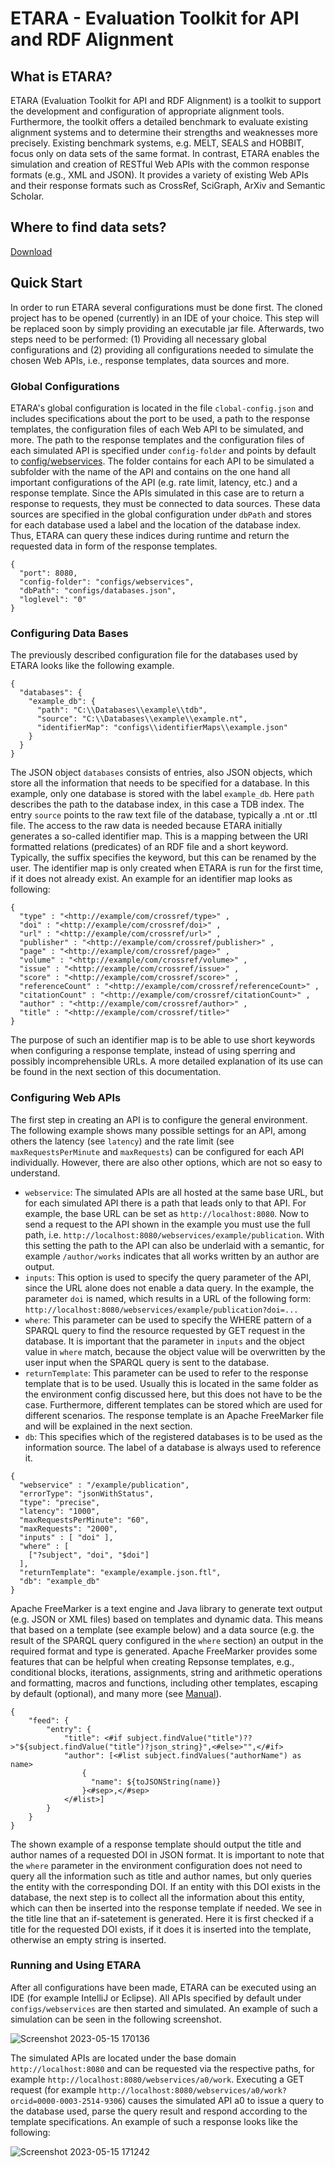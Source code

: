 # ETARA - Evaluation Toolkit for API and RDF Alignment

## What is ETARA?
ETARA (Evaluation Toolkit for API and RDF Alignment) is a toolkit to support the development and configuration of appropriate alignment tools. Furthermore, the toolkit offers a detailed benchmark to evaluate existing alignment systems and to determine their strengths and weaknesses more precisely. Existing benchmark systems, e.g. MELT, SEALS and HOBBIT, focus only on data sets of the same format. In contrast, ETARA enables the simulation and creation of RESTful Web APIs with the common response formats (e.g., XML and JSON). It provides a variety of existing Web APIs and their response formats such as CrossRef, SciGraph, ArXiv and Semantic Scholar.

## Where to find data sets?
[Download](https://www.dropbox.com/scl/fo/1t7gmh8bzbyieanacdl5a/h?dl=0&rlkey=66rejlyibvjxrb2z3hwsrji4v "Link to datasets")

## Quick Start
In order to run ETARA several configurations must be done first. The cloned project has to be opened (currently) in an IDE of your choice. This step will be replaced soon by simply providing an executable jar file. Afterwards, two steps need to be performed: (1) Providing all necessary global configurations and (2) providing all configurations needed to simulate the chosen Web APIs, i.e., response templates, data sources and more.

### Global Configurations
ETARA's global configuration is located in the file `clobal-config.json` and includes specifications about the port to be used, a path to the response templates, the configuration files of each Web API to be simulated, and more. The path to the response templates and the configuration files of each simulated API is specified under `config-folder` and points by default to [config/webservices](https://github.com/anonresearcher123/ETARA/tree/master/configs/webservices "Link to the API Configuration Folder"). The folder contains for each API to be simulated a subfolder with the name of the API and contains on the one hand all important configurations of the API (e.g. rate limit, latency, etc.) and a response template. Since the APIs simulated in this case are to return a response to requests, they must be connected to data sources. These data sources are specified in the global configuration under `dbPath` and stores for each database used a label and the location of the database index. Thus, ETARA can query these indices during runtime and return the requested data in form of the response templates.

```
{
  "port": 8080,
  "config-folder": "configs/webservices",
  "dbPath": "configs/databases.json",
  "loglevel": "0"
}
```

### Configuring Data Bases
The previously described configuration file for the databases used by ETARA looks like the following example.

```
{
  "databases": {
    "example_db": {
      "path": "C:\\Databases\\example\\tdb",
      "source": "C:\\Databases\\example\\example.nt",
      "identifierMap": "configs\\identifierMaps\\example.json"
    }
  }
}
```

The JSON object `databases` consists of entries, also JSON objects, which store all the information that needs to be specified for a database. In this example, only one database is stored with the label `example_db`. Here `path` describes the path to the database index, in this case a TDB index. The entry `source` points to the raw text file of the database, typically a .nt or .ttl file. The access to the raw data is needed because ETARA initially generates a so-called identifier map. This is a mapping between the URI formatted relations (predicates) of an RDF file and a short keyword. Typically, the suffix specifies the keyword, but this can be renamed by the user. The identifier map is only created when ETARA is run for the first time, if it does not already exist.  An example for an identifier map looks as following:

```
{ 
  "type" : "<http://example/com/crossref/type>" ,
  "doi" : "<http://example/com/crossref/doi>" ,
  "url" : "<http://example/com/crossref/url>" ,
  "publisher" : "<http://example/com/crossref/publisher>" ,
  "page" : "<http://example/com/crossref/page>" ,
  "volume" : "<http://example/com/crossref/volume>" ,
  "issue" : "<http://example/com/crossref/issue>" ,
  "score" : "<http://example/com/crossref/score>" ,
  "referenceCount" : "<http://example/com/crossref/referenceCount>" ,
  "citationCount" : "<http://example/com/crossref/citationCount>" ,
  "author" : "<http://example/com/crossref/author>" ,
  "title" : "<http://example/com/crossref/title>"
}
```

The purpose of such an identifier map is to be able to use short keywords when configuring a response template, instead of using sperring and possibly incomprehensible URLs. A more detailed explanation of its use can be found in the next section of this documentation.

### Configuring Web APIs
The first step in creating an API is to configure the general environment. The following example shows many possible settings for an API, among others the latency (see `latency`) and the rate limit (see `maxRequestsPerMinute` and `maxRequests`) can be configured for each API individually. However, there are also other options, which are not so easy to understand. 

* `webservice`: The simulated APIs are all hosted at the same base URL, but for each simulated API there is a path that leads only to that API. For example, the base URL can be set as `http://localhost:8080`. Now to send a request to the API shown in the example you must use the full path, i.e. `http://localhost:8080/webservices/example/publication`. With this setting the path to the API can also be underlaid with a semantic, for example `/author/works` indicates that all works written by an author are output.
* `inputs`: This option is used to specify the query parameter of the API, since the URL alone does not enable a data query. In the example, the parameter `doi` is named, which results in a URL of the following form: `http://localhost:8080/webservices/example/publication?doi=...`
* `where`: This parameter can be used to specify the WHERE pattern of a SPARQL query to find the resource requested by GET request in the database. It is important that the parameter in `inputs` and the object value in `where` match, because the object value will be overwritten by the user input when the SPARQL query is sent to the database.
* `returnTemplate`: This parameter can be used to refer to the response template that is to be used. Usually this is located in the same folder as the environment config discussed here, but this does not have to be the case. Furthermore, different templates can be stored which are used for different scenarios. The response template is an Apache FreeMarker file and will be explained in the next section.
* `db`: This specifies which of the registered databases is to be used as the information source. The label of a database is always used to reference it.

```
{
  "webservice" : "/example/publication",
  "errorType": "jsonWithStatus",
  "type": "precise",
  "latency": "1000",
  "maxRequestsPerMinute": "60",
  "maxRequests": "2000",
  "inputs" : [ "doi" ],
  "where" : [
    ["?subject", "doi", "$doi"]
  ],
  "returnTemplate": "example/example.json.ftl",
  "db": "example_db"
}         
```

Apache FreeMarker is a text engine and Java library to generate text output (e.g. JSON or XML files) based on templates and dynamic data. This means that based on a template (see example below) and a data source (e.g. the result of the SPARQL query configured in the `where` section) an output in the required format and type is generated. Apache FreeMarker provides some features that can be helpful when creating Repsonse templates, e.g., conditional blocks, iterations, assignments, string and arithmetic operations and formatting, macros and functions, including other templates, escaping by default (optional), and many more (see [Manual](https://freemarker.apache.org/docs/index.html)).

```
{
    "feed": {
        "entry": {
            "title": <#if subject.findValue("title")??>"${subject.findValue("title")?json_string}",<#else>"",</#if>
            "author": [<#list subject.findValues("authorName") as name>
                {
                  "name": ${toJSONString(name)}
                }<#sep>,</#sep>
            </#list>]
        }
    }
}            
```

The shown example of a response template should output the title and author names of a requested DOI in JSON format. It is important to note that the `where` parameter in the environment configuration does not need to query all the information such as title and author names, but only queries the entity with the corresponding DOI. If an entity with this DOI exists in the database, the next step is to collect all the information about this entity, which can then be inserted into the response template if needed. We see in the title line that an if-satetement is generated. Here it is first checked if a title for the requested DOI exists, if it does it is inserted into the template, otherwise an empty string is inserted.   

### Running and Using ETARA
After all configurations have been made, ETARA can be executed using an IDE (for example IntelliJ or Eclipse). All APIs specified by default under `configs/webservices` are then started and simulated. An example of such a simulation can be seen in the following screenshot.

![Screenshot 2023-05-15 170136](https://github.com/anonresearcher123/ETARA/assets/120786910/f7b29cd7-71c8-48cd-a4a0-d17e7019028f)

The simulated APIs are located under the base domain `http://localhost:8080` and can be requested via the respective paths, for example `http://localhost:8080/webservices/a0/work`. Executing a GET request (for example `http://localhost:8080/webservices/a0/work?orcid=0000-0003-2514-9306`) causes the simulated API a0 to issue a query to the database used, parse the query result and respond according to the template specifications. An example of such a response looks like the following:

![Screenshot 2023-05-15 171242](https://github.com/anonresearcher123/ETARA/assets/120786910/636b055c-03f7-410e-9d06-5461c6a0f13d)

